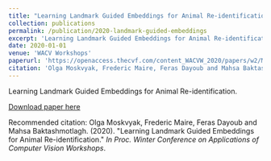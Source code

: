 ```yaml
---
title: "Learning Landmark Guided Embeddings for Animal Re-identification"
collection: publications
permalink: /publication/2020-landmark-guided-embeddings
excerpt: 'Learning Landmark Guided Embeddings for Animal Re-identification.'
date: 2020-01-01
venue: 'WACV Workshops'
paperurl: 'https://openaccess.thecvf.com/content_WACVW_2020/papers/w2/Moskvyak_Learning_Landmark_Guided_Embeddings_for_Animal_Re-identification_WACVW_2020_paper.pdf'
citation: 'Olga Moskvyak, Frederic Maire, Feras Dayoub and Mahsa Baktashmotlagh. (2020). &quot;Learning Landmark Guided Embeddings for Animal Re-identification.&quot; <i>In Proc. Winter Conference on Applications of Computer Vision Workshops</i>. 1(1).'
---
```

Learning Landmark Guided Embeddings for Animal Re-identification.

[Download paper here](http://olgamoskvyak.github.io/files/paper3.pdf)

Recommended citation: Olga Moskvyak, Frederic Maire, Feras Dayoub and Mahsa Baktashmotlagh. (2020). "Learning Landmark Guided Embeddings for Animal Re-identification." <i>In Proc. Winter Conference on Applications of Computer Vision Workshops</i>.
